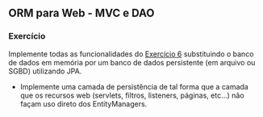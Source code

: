 ## ORM para Web - MVC e DAO
### Exercício

Implemente todas as funcionalidades do [Exercício 6](exercicio-6.md) substituindo o banco de dados em memória por um banco de dados persistente (em arquivo ou SGBD) utilizando JPA.
* Implemente uma camada de persistência de tal forma que a camada que os recursos web (servlets, filtros, listeners, páginas, etc...) não façam uso direto dos EntityManagers.
